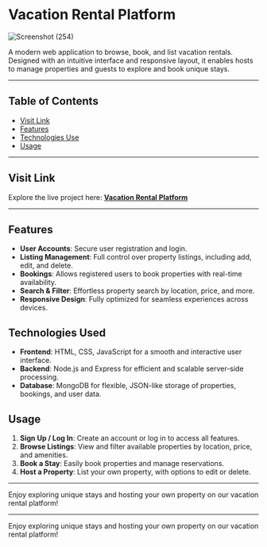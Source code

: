 # Vacation Rental Platform

![Screenshot (254)](https://github.com/user-attachments/assets/175249f0-c7c4-47dc-a0bf-8fc2b8cd8df3)


A modern web application to browse, book, and list vacation rentals. Designed with an intuitive interface and responsive layout, it enables hosts to manage properties and guests to explore and book unique stays.

---

## Table of Contents
- [Visit Link](#visit-link)
- [Features](#features)
- [Technologies Use](#technologies-used)
- [Usage](#usage)


---

## Visit Link

Explore the live project here: **[Vacation Rental Platform](https://vacation-rental-website.onrender.com/listing)**

---

## Features

- **User Accounts**: Secure user registration and login.
- **Listing Management**: Full control over property listings, including add, edit, and delete.
- **Bookings**: Allows registered users to book properties with real-time availability.
- **Search & Filter**: Effortless property search by location, price, and more.
- **Responsive Design**: Fully optimized for seamless experiences across devices.

## Technologies Used

- **Frontend**: HTML, CSS, JavaScript for a smooth and interactive user interface.
- **Backend**: Node.js and Express for efficient and scalable server-side processing.
- **Database**: MongoDB for flexible, JSON-like storage of properties, bookings, and user data.

## Usage

1. **Sign Up / Log In**: Create an account or log in to access all features.
2. **Browse Listings**: View and filter available properties by location, price, and amenities.
3. **Book a Stay**: Easily book properties and manage reservations.
4. **Host a Property**: List your own property, with options to edit or delete.

---

Enjoy exploring unique stays and hosting your own property on our vacation rental platform!


---

Enjoy exploring unique stays and hosting your own property on our vacation rental platform!
